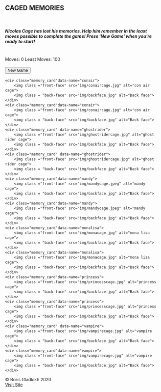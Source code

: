 <!DOCTYPE html>
<html lang="en">
<head>
    <meta charset="UTF-8">
    <meta name="viewport" content="width=device-width, initial-scale=1.0">
    <meta http-equiv="X-UA-Compatible" content="ie=edge">
    <title>Memory Game by BG</title>
    <link rel="stylesheet" href="style.css">
</head>
<body>

 

   <section class="memory_game">
    <div class="title"><h1>CAGED MEMORIES</h1><br>
        <h5>Nicolas Cage has lost his memories. Help him remember in the 
            least moves possible to complete the game! Press 'New Game' when you're ready to start!
        </h5><br>
       Moves: <span class="score" id="currentscore">0</span>
        Least Moves: <span class="topscore">100</span><br><br>
        <button type="button" class="button" id="newgamebutton">New Game</button>
    </div>
  
    <div class="memory_card"data-name="conair">
        <img class ="front-face" src="img/conaircage.jpg" alt="con air cage">
        <img class = "back-face" src="img/backface.jpg" alt="Back face">
    </div>
    <div class="memory_card"data-name="conair">
        <img class ="front-face" src="img/conaircage.jpg" alt="con air cage">
        <img class = "back-face" src="img/backface.jpg" alt="Back face">
    </div>
    <div class="memory_card" data-name="ghostrider">
        <img class ="front-face" src="img/ghostridercage.jpg" alt="ghost rider cage">
        <img class = "back-face" src="img/backface.jpg" alt="Back face">
    </div>
    <div class="memory_card" data-name="ghostrider">
        <img class ="front-face" src="img/ghostridercage.jpg" alt="ghost rider cage">
        <img class = "back-face" src="img/backface.jpg" alt="Back face">
    </div>
    <div class="memory_card"data-name="mandy">
        <img class ="front-face" src="img/mandycage.jpeg" alt="mandy cage">
        <img class = "back-face" src="img/backface.jpg" alt="Back face">
    </div>
    <div class="memory_card"data-name="mandy">
        <img class ="front-face" src="img/mandycage.jpeg" alt="mandy cage">
        <img class = "back-face" src="img/backface.jpg" alt="Back face">
    </div>
    <div class="memory_card"data-name="monalisa">
        <img class ="front-face" src="img/monacage.jpg" alt="mona lisa cage">
        <img class = "back-face" src="img/backface.jpg" alt="Back face">
    </div>
    <div class="memory_card"data-name="monalisa">
        <img class ="front-face" src="img/monacage.jpg" alt="mona lisa cage">
        <img class = "back-face" src="img/backface.jpg" alt="Back face">
    </div>
    <div class="memory_card"data-name="princess">
        <img class ="front-face" src="img/princesscage.jpg" alt="princess cage">
        <img class = "back-face" src="img/backface.jpg" alt="Back face">
    </div>
    <div class="memory_card"data-name="princess">
        <img class ="front-face" src="img/princesscage.jpg" alt="princess cage">
        <img class = "back-face" src="img/backface.jpg" alt="Back face">
    </div>
    <div class="memory_card" data-name="vampire">
        <img class ="front-face" src="img/vampirecage.jpg" alt="vampire cage">
        <img class = "back-face" src="img/backface.jpg" alt="Back face">
    </div>
    <div class="memory_card"data-name="vampire">
        <img class ="front-face" src="img/vampirecage.jpg" alt="vampire cage">
        <img class = "back-face" src="img/backface.jpg" alt="Back face">
    </div>
  
   </section>
   <footer> 
    &copy; Boris Gladkikh 2020 <br>
    <a href="https://borisgladkikh.com/">Visit Site</a>
</footer>
 
   <script src="script.js"></script> 
</body>
</html>